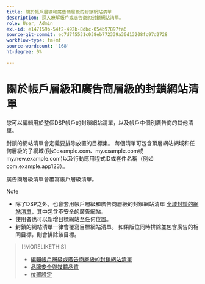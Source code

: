 ```yaml
---
title: 關於帳戶層級和廣告商層級的封鎖網站清單
description: 深入瞭解帳戶或廣告商的封鎖網站清單。
role: User, Admin
exl-id: e147159b-54f2-492b-8dbc-054b97897fa6
source-git-commit: ec7d7f5531c038eb772339a36d13208fc97d2728
workflow-type: tm+mt
source-wordcount: '168'
ht-degree: 0%

---
```


# 關於帳戶層級和廣告商層級的封鎖網站清單

您可以編輯用於整個DSP帳戶的封鎖網站清單，以及帳戶中個別廣告商的其他清單。

封鎖的網站清單會定義要排除放置的目標集。 每個清單可包含頂層網站網域和任何層級的子網域(例如example.com、my.example.com或my.new.example.com)以及行動應用程式ID或套件名稱（例如com.example.app123）。

廣告商層級清單會覆寫帳戶層級清單。

>[!NOTE]
>
>* 除了DSP之外，也會套用帳戶層級和廣告商層級的封鎖網站清單 [全域封鎖的網站清單](/help/dsp/introduction/features/brand-safety-media-quality.md#global-blocked-sites)，其中包含不安全的廣告網站。
>* 使用者也可以新增目標網站至任何位置。
>* 封鎖的網站清單一律會覆寫目標網站清單。 如果版位同時排除並包含廣告的相同目標，則會排除該目標。

>[!MORELIKETHIS]
>
>* [編輯帳戶層級或廣告商層級的封鎖網站清單](/help/dsp/admin/blocked-sites-list-edit.md)
>* [品牌安全與媒體品質](/help/dsp/introduction/features/brand-safety-media-quality.md)
>* [位置設定](/help/dsp/campaign-management/placements/placement-settings.md)
